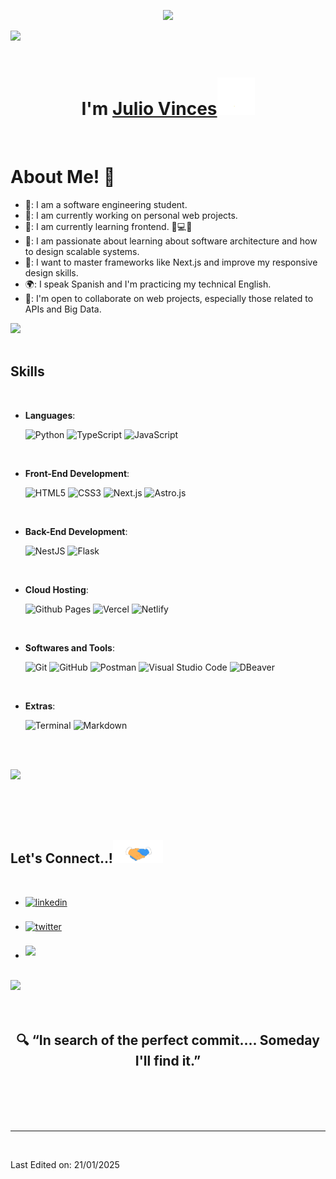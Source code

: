 <p align="center">
  <img src="https://miro.medium.com/max/2048/1*OohqW5DGh9CQS4hLY5FXzA.png" height="230"/>
</p>
<img src="https://user-images.githubusercontent.com/73097560/115834477-dbab4500-a447-11eb-908a-139a6edaec5c.gif"><br><br>
<h1 align="center">I'm <a href="https://github.com/Aryagm">Julio Vinces<a><img src="https://github.com/Kathryn-Jie/Kathryn-Jie/blob/main/wave.gif" width="60px"/></h1>
<Br>
<h1>About Me! 🧐</h1>

- 🏫: I am a software engineering student.
- 🔭: I am currently working on personal web projects.
- 🌱: I am currently learning frontend. 🧠💻🤖
- 📖: I am passionate about learning about software architecture and how to design scalable systems.
- 🎯: I want to master frameworks like Next.js and improve my responsive design skills.
- 🌍: I speak Spanish and I'm practicing my technical English.
- 🤝: I'm open to collaborate on web projects, especially those related to APIs and Big Data.

  

<img src="https://user-images.githubusercontent.com/73097560/115834477-dbab4500-a447-11eb-908a-139a6edaec5c.gif"><br><br>

## <img><b>Skills</b>
<br>

<p align="center">

- **Languages**:
    
    ![Python](https://img.shields.io/badge/Python%20-%2314354C.svg?style=for-the-badge&logo=python&logoColor=white)
    ![TypeScript](https://img.shields.io/badge/TypeScript-%23007ACC.svg?style=for-the-badge&logo=typescript&logoColor=white)
    ![JavaScript](https://img.shields.io/badge/JavaScript%20-%23F7DF1E.svg?style=for-the-badge&logo=javascript&logoColor=black)

<br>   
    
- **Front-End Development**:

   ![HTML5](https://img.shields.io/badge/HTML5%20-%23E34F26.svg?style=for-the-badge&logo=html5&logoColor=white)
   ![CSS3](https://img.shields.io/badge/CSS%20-%231572B6.svg?style=for-the-badge&logo=css3&logoColor=white)
   ![Next.js](https://img.shields.io/badge/Next.js-%23000000.svg?style=for-the-badge&logo=next.js&logoColor=white)
   ![Astro.js](https://img.shields.io/badge/Astro.js-%23FF5D01.svg?style=for-the-badge&logo=astro&logoColor=white)

<br>   
    
- **Back-End Development**:

   ![NestJS](https://img.shields.io/badge/NestJS-%23E0234E.svg?style=for-the-badge&logo=nestjs&logoColor=white)
   ![Flask](https://img.shields.io/badge/Flask-%23000000.svg?style=for-the-badge&logo=flask&logoColor=white)


<br>

- **Cloud Hosting**:

    ![Github Pages](https://img.shields.io/badge/GitHub%20Pages-%23327FC7.svg?style=for-the-badge&logo=github&logoColor=white)
    ![Vercel](https://img.shields.io/badge/Vercel-%23000000.svg?style=for-the-badge&logo=vercel&logoColor=white)
    ![Netlify](https://img.shields.io/badge/Netlify-%2300C7B7.svg?style=for-the-badge&logo=netlify&logoColor=white)
    
<br>

- **Softwares and Tools**:

    ![Git](https://img.shields.io/badge/git-%23F05033.svg?style=for-the-badge&logo=git&logoColor=white)
    ![GitHub](https://img.shields.io/badge/github-%23121011.svg?style=for-the-badge&logo=github&logoColor=white)
    ![Postman](https://img.shields.io/badge/Postman-FF6C37?style=for-the-badge&logo=postman&logoColor=white)
    ![Visual Studio Code](https://img.shields.io/badge/Visual%20Studio%20Code-0078d7.svg?style=for-the-badge&logo=visual-studio-code&logoColor=white)
    ![DBeaver](https://img.shields.io/badge/DBeaver-%23092E20.svg?style=for-the-badge&logo=dbeaver&logoColor=white)


<br>

- **Extras**:

    ![Terminal](https://img.shields.io/badge/Terminal-%234D4D4D.svg?style=for-the-badge&logo=gnu-bash&logoColor=white)
    ![Markdown](https://img.shields.io/badge/markdown-%23000000.svg?style=for-the-badge&logo=markdown&logoColor=white)   


</p>

<br>
<br>

<img src="https://user-images.githubusercontent.com/73097560/115834477-dbab4500-a447-11eb-908a-139a6edaec5c.gif"><br><br>

<br>
<br>

## <b> Let's Connect..!</b><img src="https://github.com/0xAbdulKhalid/0xAbdulKhalid/raw/main/assets/mdImages/handshake.gif" width ="80">
<br>
<div align='left'>

<ul>

<li>
<a href="linkedin.com/in/julio-vinces-444a7b2bb" target="_blank">
<img src="https://img.shields.io/badge/linkedin:  Julio Vinces-%2300acee.svg?color=405DE6&style=for-the-badge&logo=linkedin&logoColor=white" alt=linkedin style="margin-bottom: 5px;"/>
</a>
</li>

<br>

<li>
<a href="https://x.com/vinces_b" target="_blank">
<img src="https://img.shields.io/badge/twitter:  Julio Ramón Vinces B-%2300acee.svg?color=1DA1F2&style=for-the-badge&logo=twitter&logoColor=white" alt=twitter style="margin-bottom: 5px;"/>
</a>
</li>

<br>

<li>
<a href="mailto:jvi3991zrj@gmail.com" target="_blank">
<img src="https://img.shields.io/badge/gmail:  jvi3991zrj@gmail.com-%23EA4335.svg?style=for-the-badge&logo=gmail&logoColor=white" t=mail style="margin-bottom: 5px;" />
</a>
</li>
	
</ul>
</div>

<br>
<img src="https://user-images.githubusercontent.com/73097560/115834477-dbab4500-a447-11eb-908a-139a6edaec5c.gif">
<br>
<br>
<br>

<div align='center'>

## <b>🔍 “In search of the perfect commit.... Someday I'll find it.”</b>

</div>
<br>
<br>
<br>
<br>

---

<br>


Last Edited on: 21/01/2025  
